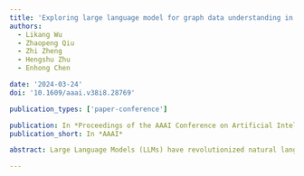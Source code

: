 ```yaml
---
title: 'Exploring large language model for graph data understanding in online job recommendations'
authors:
  - Likang Wu
  - Zhaopeng Qiu
  - Zhi Zheng
  - Hengshu Zhu
  - Enhong Chen

date: '2024-03-24'
doi: '10.1609/aaai.v38i8.28769'

publication_types: ['paper-conference']

publication: In *Proceedings of the AAAI Conference on Artificial Intelligence*
publication_short: In *AAAI*

abstract: Large Language Models (LLMs) have revolutionized natural language processing tasks, demonstrating their exceptional capabilities in various domains. However, their potential for graph semantic mining in job recommendations remains largely unexplored. This paper focuses on unveiling the capability of large language models in understanding behavior graphs and leveraging this understanding to enhance recommendations in online recruitment, including promoting out-of-distribution (OOD) applications. We present a novel framework that harnesses the rich contextual information and semantic representations provided by large language models to analyze behavior graphs and uncover underlying patterns and relationships. Specifically, we propose a meta-path prompt constructor that aids LLM recommender in grasping the semantics of behavior graphs for the first time and design a corresponding path augmentation module to alleviate the prompt bias introduced by path-based sequence input. By facilitating this capability, our framework enables personalized and accurate job recommendations for individual users. We evaluate the effectiveness of our approach on comprehensive real-world datasets and demonstrate its ability to improve the relevance and quality of recommended results. This research not only sheds light on the untapped potential of large language models but also provides valuable insights for developing advanced recommendation systems in the recruitment market. The findings contribute to the growing field of natural language processing and offer practical implications for enhancing job search experiences.

---
```

